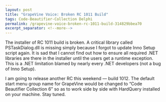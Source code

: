 ```yaml
---
layout: post
title: "GrapeVine Voice: Broken RC 1011 Build"
tags: Code-Beautifier-Collection Delphi
permalink: /grapevine-voice-broken-rc-1011-build-314829bbea70
excerpt_separator: <!--more-->
---
```

The installer of RC 1011 build is broken. A critical library called PSTaskDialog.dll is missing simply because I forgot to update Inno Setup script again. It is sad that I cannot find out how to ensure all required .NET libraries are there in the installer until the users get a runtime exception. This is a .NET limitation blamed by nearly every .NET developers (not a bug of Inno Setup).

I am going to release another RC this weekend — build 1012. The default start menu group name for GrapeVine would be changed to “Code Beautifier Collection 6” so as to work side by side with HardQuery installed on your machine. Stay tuned.
<!--more-->